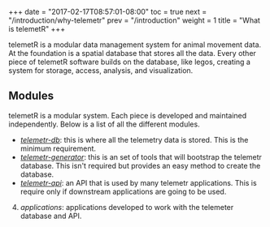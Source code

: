 +++
date = "2017-02-17T08:57:01-08:00"
toc = true
next = "/introduction/why-telemetr"
prev = "/introduction"
weight = 1
title = "What is telemetR"
+++

telemetR is a modular data management system for animal movement data. At the foundation is a spatial database that stores all the data. Every other piece of telemetR software builds on the database, like legos, creating a system for storage, access, analysis, and visualization.

## Modules

telemetR is a modular system. Each piece is developed and maintained independently. Below is a list of all the different modules.

* *[telemetr-db](https://github.com/wiesr/telemetr-db)*: this is where all the telemetry data is stored. This is the minimum requirement.
* *[telemetr-generator](https://github.com/wiesr/telemetr-generator)*: this is an set of tools that will bootstrap the telemetr database. This isn't required but provides an easy method to create the database.
* *[telemetr-api](https://github.com/wiesr/telemetr-api)*: an API that is used by many telemetr applications. This is require only if downstream applications are going to be used.
4. *applications*: applications developed to work with the telemeter database and API.

